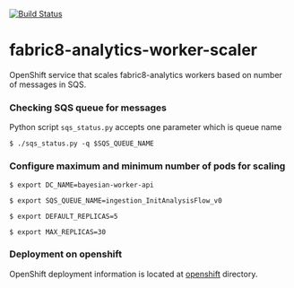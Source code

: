 [![Build Status](https://ci.centos.org/buildStatus/icon?job=devtools-fabric8-analytics-scaler-f8a-build-master)](https://ci.centos.org/job/devtools-fabric8-analytics-scaler-f8a-build-master/)

# fabric8-analytics-worker-scaler
OpenShift service that scales fabric8-analytics workers based on number of messages in SQS.

### Checking SQS queue for messages

Python script `sqs_status.py` accepts one parameter which is queue name

`$ ./sqs_status.py -q $SQS_QUEUE_NAME`

### Configure maximum and minimum number of pods for scaling

`$ export DC_NAME=bayesian-worker-api`

`$ export SQS_QUEUE_NAME=ingestion_InitAnalysisFlow_v0`

`$ export DEFAULT_REPLICAS=5`

`$ export MAX_REPLICAS=30`

### Deployment on openshift

OpenShift deployment information is located at [openshift](openshift/) directory.
